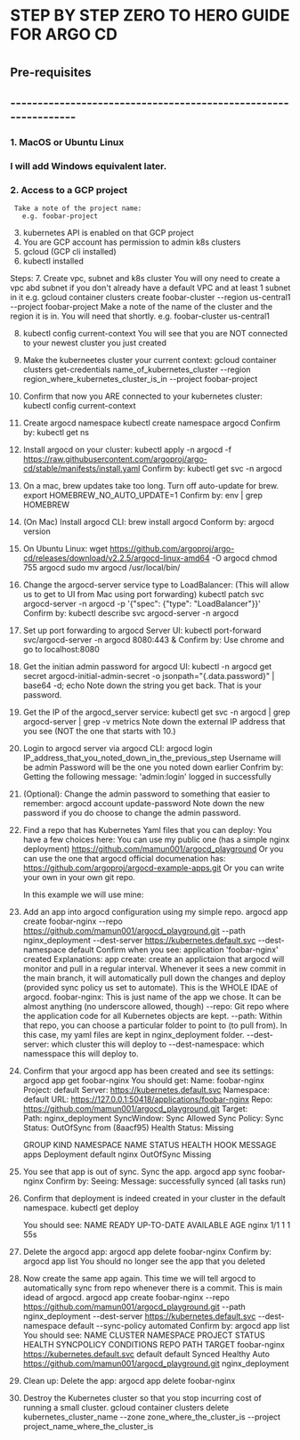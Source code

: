 

#     STEP BY STEP ZERO TO HERO GUIDE FOR ARGO CD
#

## Pre-requisites
## ---------------------------------------------------------------
### 1. MacOS or Ubuntu Linux
###      I will add Windows equivalent later.
### 2. Access to a GCP project
     Take a note of the project name:
       e.g. foobar-project
3. kubernetes API is enabled on that GCP project
4. You are GCP account has permission to admin k8s clusters
5. gcloud (GCP cli installed)
6. kubectl installed


Steps:
7. Create vpc, subnet and k8s cluster
     You will ony need to create a vpc abd subnet if you don't already have a default VPC and at least 1 subnet in it
     e.g. gcloud container clusters create foobar-cluster --region us-central1  --project foobar-project
     Make a note of the name of the cluster and the region it is in. You will need that shortly.
     e.g. foobar-cluster
          us-central1

8. kubectl config current-context
   You will see that you are NOT connected to your newest cluster you just created
9. Make the kuberneetes cluster your current context:
   gcloud container clusters get-credentials name_of_kubernetes_cluster  --region region_where_kubernetes_cluster_is_in --project foobar-project
10. Confirm that now you ARE connected to your kubernetes cluster:
    kubectl config current-context
11. Create argocd namespace
    kubectl create namespace argocd
    Confirm by:
    kubectl get ns
12. Install argocd on your cluster:
    kubectl apply -n argocd -f https://raw.githubusercontent.com/argoproj/argo-cd/stable/manifests/install.yaml
    Confirm by:
    kubectl get svc -n argocd

13. On a mac, brew updates take too long. Turn off auto-update for brew.
    export HOMEBREW_NO_AUTO_UPDATE=1
    Confirm by:
    env | grep HOMEBREW

14. (On Mac) Install argocd CLI:
    brew install argocd 
    Conform by:
    argocd version

15. On Ubuntu Linux:
      wget https://github.com/argoproj/argo-cd/releases/download/v2.2.5/argocd-linux-amd64 -O argocd
      chmod 755 argocd
      sudo mv argocd /usr/local/bin/

15. Change the argocd-server service type to LoadBalancer: (This will allow us to get to UI from Mac using port forwarding)
      kubectl patch svc argocd-server -n argocd -p '{"spec": {"type": "LoadBalancer"}}'
    Confirm by:
      kubectl describe svc argocd-server -n argocd 

16. Set up port forwarding to argocd Server UI:
      kubectl port-forward svc/argocd-server -n argocd 8080:443 &
    Confirm by:
      Use chrome and go to localhost:8080

17. Get the initian admin password for argocd UI:
      kubectl -n argocd get secret argocd-initial-admin-secret -o jsonpath="{.data.password}" | base64 -d; echo
    Note down the string you get back. That is your password.


18. Get the IP of the argocd_server service:
      kubectl get svc -n argocd | grep argocd-server | grep -v metrics
    Note down the external IP address that you see  (NOT the one that starts with 10.)

19. Login to argocd server via argocd CLI:
      argocd login IP_address_that_you_noted_down_in_the_previous_step
      Username will be admin
      Password will be the one you noted down earlier
    Confrim by:
      Getting the following message: 'admin:login' logged in successfully


20. (Optional): Change the admin password to something that easier to remember:
      argocd account update-password
    Note down the new password if you do choose to change the admin password.


21. Find a repo that has Kubernetes Yaml files that you can deploy:
      You have a few choices here:
      You can use my public one (has a simple nginx deployment)
        https://github.com/mamun001/argocd_playground
      Or you can use the one that argocd official documenation has:
        https://github.com/argoproj/argocd-example-apps.git
      Or you can write your own in your own git repo.

     In this example we will use mine: 

22. Add an app into argocd configuration using my simple repo. 
      argocd app create foobar-nginx --repo https://github.com/mamun001/argocd_playground.git --path nginx_deployment --dest-server https://kubernetes.default.svc --dest-namespace default 
    Confirm when you see:
      application 'foobar-nginx' created
    Explanations:
      app create: create an applictaion that argocd will monitor and pull in a regular interval. Whenever it sees a new commit in the main branch, it will automatically pull down the changes and deploy (provided sync policy us set to automate). This is the WHOLE IDAE of argocd.
      foobar-nginx: This is just name of the app we chose. It can be almost anything (no underscore allowed, though)
      --repo: Git repo where the application code for all Kubernetes objects are kept.
      --path: Within that repo, you can choose a particular folder to point to (to pull from). In this case, my yaml files are kept in nginx_deployment folder.
      --dest-server: which cluster this will deploy to
      --dest-namespace: which namesspace this will deploy to.

23. Confirm that your argocd app has been created and see its settings:
      argocd app get foobar-nginx
    You should get:
      Name:               foobar-nginx
      Project:            default
      Server:             https://kubernetes.default.svc
      Namespace:          default
      URL:                https://127.0.0.1:50418/applications/foobar-nginx
      Repo:               https://github.com/mamun001/argocd_playground.git
      Target:             
      Path:               nginx_deployment
      SyncWindow:         Sync Allowed
      Sync Policy:        <none>
      Sync Status:        OutOfSync from  (8aacf95)
      Health Status:      Missing
      
      GROUP  KIND        NAMESPACE  NAME   STATUS     HEALTH   HOOK  MESSAGE
      apps   Deployment  default    nginx  OutOfSync  Missing       


24. You see that app is out of sync. Sync the app.
      argocd app sync foobar-nginx
    Confirm by:
      Seeing:  Message:            successfully synced (all tasks run) 

25. Confirm that deployment is indeed created in your cluster in the default namespace.
      kubectl get deploy

      You should see:
      NAME    READY   UP-TO-DATE   AVAILABLE   AGE
      nginx   1/1     1            1           55s

26. Delete the argocd app:
      argocd app delete foobar-nginx
    Confirm by:
      argocd app list
      You should no longer see the app that you deleted

27. Now create the same app again. This time we will tell argocd to automatically sync from repo whenever there is a commit. This is main idead of argocd.
      argocd app create foobar-nginx --repo https://github.com/mamun001/argocd_playground.git --path nginx_deployment --dest-server https://kubernetes.default.svc --dest-namespace default --sync-policy automated
    Confirm by:
      argocd app list
      You should see:
        NAME          CLUSTER                         NAMESPACE  PROJECT  STATUS  HEALTH   SYNCPOLICY  CONDITIONS  REPO                                               PATH              TARGET
        foobar-nginx  https://kubernetes.default.svc  default    default  Synced  Healthy  Auto        <none>      https://github.com/mamun001/argocd_playground.git  nginx_deployment  


28. Clean up: Delete the app:
      argocd app delete foobar-nginx

29. Destroy the Kubernetes cluster so that you stop incurring cost of running a small cluster.
      gcloud container clusters delete kubernetes_cluster_name --zone zone_where_the_cluster_is --project project_name_where_the_cluster_is


